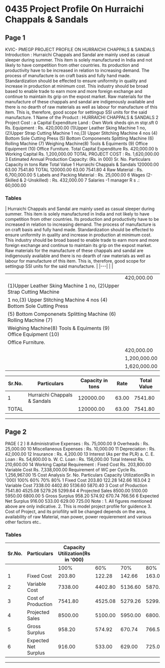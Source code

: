 # 0435 Project Profile On Hurraichi Chappals & Sandals

## Page 1

KVIC- PMEGP PROJECT PROFILE ON HURRAICHI CHAPPALS & SANDALS Introduction : Hurraichi Chappals and Sandal are mainly used as casual sleeper during summer. This item is solely manufactured in India and not likely to have competition from other countries. Its production and productivity have to be increased in relation to increasing demand. The process of manufacture is on craft basis and fully hand made. Standardization should be effected to ensure uniformity in quality and increase in production at minimum cost. This industry should be broad based to enable trade to earn more and more foreign exchange and continue to maintain its grip on the expost market. Raw materials for the manufacture of these chappals and sandal are indigenously available and there is no dearth of raw materials as well as labour for manufacture of this item. This is, therefore, good scope for settingup SSI units for the said manufacture. 1 Name of the Product : HURRAICHI CHAPPALS & SANDALS 2 Project Cost : a Capital Expenditure Land : Own Work sheds qin.m stqr.sft 0 Rs. Equipment : Rs. 420,000.00 (1)Upper Leather Sking Machine 1 no, (2)Upper Strap Cutting Machine 1 no,(3) Upper Stitching Machine 4 nos (4) Bottom Sole Cutting Press (5) Bottom Componenets Splitting Machine (6) Rolling Machine (7) Weighing Machine(8) Tools & Equiments (9) Office Equipment (10) Office Furniture. Total Capital Expenditure Rs. 420,000.00 b Working Capital Rs. 1,200,000.00 TOTAL PROJECT COST : Rs. 1,620,000.00 3 Estimated Annual Production Capacity: (Rs. in 000) Sr. No. Particulars Capacity in tons Rate Total Value 1 Hurraichi Chappals & Sandals 120000.00 63.00 7541.80 TOTAL 120000.00 63.00 7541.80 4 Raw Material : Rs. 6,700,000.00 5 Labels and Packing Material : Rs. 25,000.00 6 Wages (2-Skilled & 2-Unskilled) : Rs. 432,000.00 7 Salaries -1 manager R s .: 60,000.00

### Tables

| Hurraichi Chappals and Sandal are mainly used as casual sleeper during summer. This item is solely manufactured in India
and not likely to have competition from other countries. Its production and productivity have to be increased in relation to
increasing demand. The process of manufacture is on craft basis and fully hand made. Standardization should be effected to
ensure uniformity in quality and increase in production at minimum cost. This industry should be broad based to enable trade
to earn more and more foreign exchange and continue to maintain its grip on the expost market. Raw materials for the
manufacture of these chappals and sandal are indigenously available and there is no dearth of raw materials as well as labour
for manufacture of this item. This is, therefore, good scope for settingup SSI units for the said manufacture. |
|---|
|  |

|  |  |
|---|---|
|  | 420,000.00 |
| (1)Upper Leather Sking Machine 1 no, (2)Upper Strap Cutting Machine |  |
| 1 no,(3) Upper Stitching Machine 4 nos (4) Bottom Sole Cutting Press |  |
| (5) Bottom Componenets Splitting Machine (6) Rolling Machine (7) |  |
| Weighing Machine(8) Tools & Equiments (9) Office Equipment (10)
Office Furniture. |  |
|  | 420,000.00 |
|  | 1,200,000.00 |
|  | 1,620,000.00 |

| Sr.No. | Particulars | Capacity in tons | Rate | Total Value |
|---|---|---|---|---|
| 1 | Hurraichi Chappals & Sandals | 120000.00 | 63.00 | 7541.80 |
| TOTAL |  | 120000.00 | 63.00 | 7541.80 |

---

## Page 2

PAGE ( 2 ) 8 Administrative Expenses : Rs. 75,000.00 9 Overheads : Rs. 25,000.00 10 Miscellaneous Expenses : Rs. 10,000.00 11 Depreciation : Rs. 42,000.00 12 Insurance : Rs. 4,200.00 13 Interest (As per the PLR) a. C. E. Loan : Rs. 54,600.00 b. W. C. Loan : Rs. 156,000.00 Total Interest Rs. 210,600.00 14 Working Capital Requirement : Fixed Cost Rs. 203,800.00 Variable Cost Rs. 7,338,000.00 Requirement of WC per Cycle Rs. 1,256,967.00 15 Cost Analysis Sr. No. Particulars Capacity Utilization(Rs in '000) 100% 60% 70% 80% 1 Fixed Cost 203.80 122.28 142.66 163.04 2 Variable Cost 7338.00 4402.80 5136.60 5870.40 3 Cost of Production 7541.80 4525.08 5279.26 5299.64 4 Projected Sales 8500.00 5100.00 5950.00 6800.00 5 Gross Surplus 958.20 574.92 670.74 766.56 6 Expected Net Surplus 916.00 533.00 629.00 725.00 Note : 1. All figures mentioned above are only indicative. 2. This is model project profile for guidence 3. Cost of Project, and its priofility will be changed depends on the area, availability of raw Material, man power, power requierement and various other factors etc..

### Tables

| Sr.No. | Particulars | Capacity Utilization(Rs in '000) |  |  |  |
|---|---|---|---|---|---|
|  |  | 100% | 60% | 70% | 80% |
| 1 | Fixed Cost | 203.80 | 122.28 | 142.66 | 163.04 |
| 2 | Variable Cost | 7338.00 | 4402.80 | 5136.60 | 5870.40 |
| 3 | Cost of Production | 7541.80 | 4525.08 | 5279.26 | 5299.64 |
| 4 | Projected Sales | 8500.00 | 5100.00 | 5950.00 | 6800.00 |
| 5 | Gross Surplus | 958.20 | 574.92 | 670.74 | 766.56 |
| 6 | Expected Net Surplus | 916.00 | 533.00 | 629.00 | 725.00 |

---
